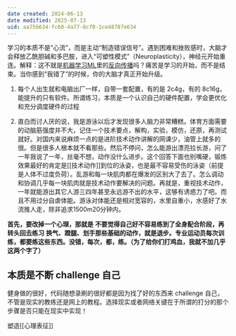 ```yaml
---
date created: 2024-06-13
date modified: 2025-07-13
uid: aa756634-fc60-4a77-8cf0-1ce48787e634
---
```


学习的本质不是“心流”，而是主动“制造错误信号”。遇到困难和挫败感时，大脑才会释放乙酰胆碱和多巴胺，进入“可塑性模式”（Neuroplasticity），神经元开始重连。解释：这不就是[机器学习ML](机器学习ML.md)里的[反向传播](反向传播.md)吗？痛苦是学习的开始，而不是结束。当你感到“我错了”的时候，你的大脑才真正开始升级。

1. 每个人出生就和电脑出厂一样，自带一套配置，有的是 2c4g，有的 8c16g，能提升的只有软件。所谓练习，本质是一个认识自己的硬件配置，学会更优化和充分调度硬件的过程

2. 直白而讨人厌的说，我是游泳以后才发现很多人脑力非常糟糕。体育方面需要的动脑筋强度并不大，记住一个技术要点，解构，实验，模仿，还原，再测试就好。对国内来说麻烦一点的是进阶技术动作讲解的网课少，油管上就多的很。但是很多人根本就不看那些。然后不停问，怎么能游出漂亮拉长游，问了一年我说了一年，丝毫不想，动作没什么进步。这个回答下面也别嘴硬，锻炼效果最好的肯定是[[技术动作]]到位的泳姿，也是最不容易受伤的泳姿（前提是人体不过度负荷）。乱游和每一块肌肉都在爆发的区别大了去了。怎么调动和协调几乎每一块肌肉就是技术动作要解决的问题。再就是，重视技术动作，一年就能游出其它人游三四年甚至永远游不出的水平，这够有诱惑力了吧。而且不用过分自虐体能。游泳对体能还是相对宽容的，水里自重小，水感好了水流推人走，除非追求1500m20分钟内。

**首先，要改掉一个心理，那就是** **不要觉得自己好不容易练到了全身配合阶段，再转头回去练习** **换气、蹬腿、划手那些基础的动作，就是退步。专业运动员每次训练，都要练这些东西。没错，每次，都，练。（为了给你们打鸡血，我就不加几乎这两个字了）**

## 本质是不断 challenge 自己

健身做的很好，代码随想录刷的很好都是因为找了好的东西来 challenge 自己，不管是现实的教练还是网上的教程。选择现实或者网络关键在于所谓的打分的那个步骤是否只能在现实中实现！

塑造[[心理表征]]
